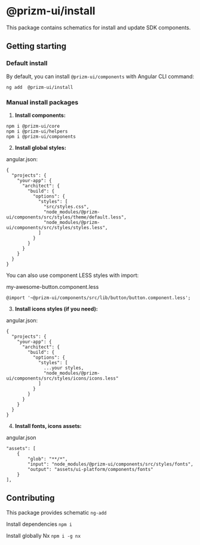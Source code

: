 # @prizm-ui/install

This package contains schematics for install and update SDK components.

## Getting starting

### Default install

By default, you can install `@prizm-ui/components` with Angular CLI command:

```
ng add  @prizm-ui/install
```

### Manual install packages

1. **Install components:**

```
npm i @prizm-ui/core
npm i @prizm-ui/helpers
npm i @prizm-ui/components
```

2. **Install global styles:**

angular.json:
```
{
  "projects": {
    "your-app": {
      "architect": {
        "build": {
          "options": {
            "styles": [
              "src/styles.css",
              "node_modules/@prizm-ui/components/src/styles/theme/default.less",
              "node_modules/@prizm-ui/components/src/styles/styles.less",
            ]
          }
        }
      }
    }
  }
}
```
You can also use component LESS styles with import:

my-awesome-button.component.less
```
@import '~@prizm-ui/components/src/lib/button/button.component.less';
```

3. **Install icons styles (if you need):**

angular.json:
```
{
  "projects": {
    "your-app": {
      "architect": {
        "build": {
          "options": {
            "styles": [
              ...your styles,
              "node_modules/@prizm-ui/components/src/styles/icons/icons.less"
            ]
          }
        }
      }
    }
  }
}
```

4. **Install fonts, icons assets:**

angular.json
```
"assets": [
    {
        "glob": "**/*",
        "input": "node_modules/@prizm-ui/components/src/styles/fonts",
        "output": "assets/ui-platform/components/fonts"
    }
],
```


## Contributing

This package provides schematic `ng-add`

Install dependencies `npm i`

Install globally Nx `npm i -g nx`
